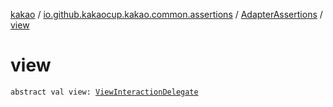 [kakao](../../index.md) / [io.github.kakaocup.kakao.common.assertions](../index.md) / [AdapterAssertions](index.md) / [view](./view.md)

# view

`abstract val view: `[`ViewInteractionDelegate`](../../io.github.kakaocup.kakao.delegate/-view-interaction-delegate/index.md)